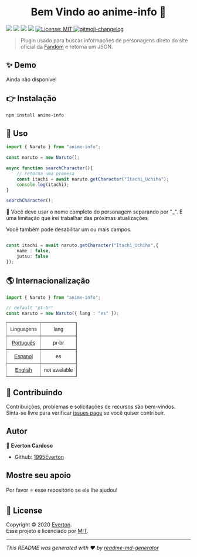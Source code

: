 
<h1 align="center">Bem Vindo ao anime-info 👋</h1>
<p align="left">
  <img src="https://img.shields.io/badge/version-1.0.0-blue.svg?cacheSeconds=2592000" />
    <img src="https://img.shields.io/badge/node->=10.0.0-blue.svg?cacheSeconds=2592000" />
     <img src="https://img.shields.io/badge/npm->=5.5.0-blue.svg?cacheSeconds=2592000" />
     <img src="https://img.shields.io/badge/documentation-yes-brightgreen.svg?cacheSeconds=2592000" />
  <a href="https://github.com/kefranabg/readme-md-generator/blob/master/LICENSE">
    <img alt="License: MIT" src="https://img.shields.io/badge/license-MIT-yellow.svg" target="_blank" />
  </a>
  <a href="https://github.com/frinyvonnick/gitmoji-changelog">
    <img src="https://img.shields.io/badge/changelog-gitmoji-brightgreen.svg" alt="gitmoji-changelog">
  </a>
</p>

> Plugin usado para buscar informações de personagens direto do site oficial da  [Fandom](https://www.fandom.com/) e retorna um JSON. 

## ✨ Demo

Ainda não disponível

## 👉 Instalação

```sh
npm install anime-info
```

## 🚀 Uso

```ts
import { Naruto } from "anime-info";

const naruto = new Naruto();

async function searchCharacter(){
    // retorna uma promesa
	const itachi = await naruto.getCharacter("Itachi_Uchiha");
	console.log(itachi);
}

searchCharacter();

```
🐛 Você deve usar o nome completo do personagem separando por "_". E uma limitação que irei trabalhar das próximas atualizações

Você também pode desabilitar um ou mais campos.
```ts

const itachi = await naruto.getCharacter("Itachi_Uchiha",{ 
	name : false,
	jutsu: false
});

```

## 🌎 Internacionalização

```ts
import { Naruto } from "anime-info";

// default "pt-br"
const naruto = new Naruto({ lang : "es" });

```

<style type="text/css">
.tg  {border-collapse:collapse;border-spacing:0;}
.tg td{font-family:Arial, sans-serif;font-size:14px;padding:10px 5px;border-style:solid;border-width:1px;overflow:hidden;word-break:normal;border-color:black;}
.tg th{font-family:Arial, sans-serif;font-size:14px;font-weight:normal;padding:10px 5px;border-style:solid;border-width:1px;overflow:hidden;word-break:normal;border-color:black;}
.tg .tg-baqh{text-align:center;vertical-align:top}
.tg .tg-c3ow{border-color:inherit;text-align:center;vertical-align:top}
</style>
<table class="tg" style="undefined;table-layout: fixed; width: 192px">
<colgroup>
<col style="width: 94px">
<col style="width: 98px">
</colgroup>
  <tr>
    <th class="tg-c3ow">Linguagens</th>
    <th class="tg-baqh">lang</th>
  </tr>
  <tr>
    <td class="tg-c3ow">
			<a href="https://www.fandom.com/explore-pt-br?uselang=pt-br">Português</a>
</td>
    <td class="tg-baqh">pr-br</td>
  </tr>
  <tr>
        <td class="tg-c3ow">
		<a href="https://www.fandom.com/explore-es?uselang=es">Espanol</a>
        </td>
    <td class="tg-baqh">es</td>
  </tr>
  <tr>
    <td class="tg-c3ow">
		<a href="https://www.fandom.com/">English</a>
	</td>
    <td class="tg-baqh">not available</td>
  </tr>
</table>

## 🤝   Contribuindo

Contribuições, problemas e solicitações de recursos são bem-vindos.<br />
Sinta-se livre para verificar [issues page](https://github.com/1995Everton/anime-info/issues)  se você quiser contribuir.<br />

## Autor

👤 **Everton Cardoso**

- Github: [1995Everton](https://github.com/1995Everton)

## Mostre seu apoio

Por favor ⭐️ esse repositório se ele lhe ajudou!


## 📝 License

Copyright © 2020 [Everton](https://github.com/1995Everton).<br />
Esse projeto e licenciado por [MIT](https://github.com/1995Everton/anime-info/blob/master/LICENSE).

---

_This README was generated with ❤️ by [readme-md-generator](https://github.com/kefranabg/readme-md-generator)_
